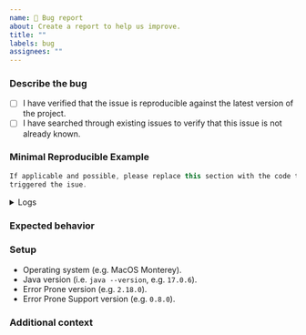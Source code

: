 ```yaml
---
name: 🐛 Bug report
about: Create a report to help us improve.
title: ""
labels: bug
assignees: ""
---
```


### Describe the bug

<!-- Provide a clear and concise description of what the bug or issue is. -->

- [ ] I have verified that the issue is reproducible against the latest version
      of the project.
- [ ] I have searched through existing issues to verify that this issue is not
      already known.

### Minimal Reproducible Example

<!-- Provide a clear and concise description of what happened. Please include
steps on how to reproduce the issue. -->

```java
If applicable and possible, please replace this section with the code that
triggered the isue.
```

<details>
<summary>Logs</summary>

```sh
Please replace this sentence with log output, if applicable.
```
</details>

### Expected behavior

<!-- Provide a clear and concise description of what you expected to happen. -->

### Setup

<!-- Please complete the following information: -->

- Operating system (e.g. MacOS Monterey).
- Java version (i.e. `java --version`, e.g. `17.0.6`).
- Error Prone version (e.g. `2.18.0`).
- Error Prone Support version (e.g. `0.8.0`).

### Additional context

<!-- Provide any other context about the problem here. -->
